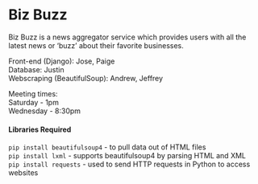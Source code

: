 # Biz Buzz
Biz Buzz is a news aggregator service which provides users with all the latest news or ‘buzz’ about their favorite businesses.

Front-end (Django): Jose, Paige\
Database: Justin\
Webscraping (BeautifulSoup): Andrew, Jeffrey

Meeting times:\
Saturday - 1pm\
Wednesday - 8:30pm

#### Libraries Required
`pip install beautifulsoup4` - to pull data out of HTML files\
`pip install lxml` - supports beautifulsoup4 by parsing HTML and XML\
`pip install requests` - used to send HTTP requests in Python to access websites